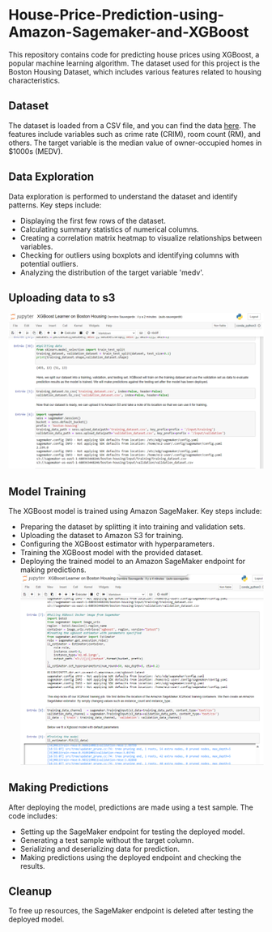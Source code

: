 # House-Price-Prediction-using-Amazon-Sagemaker-and-XGBoost

This repository contains code for predicting house prices using XGBoost, a popular machine learning algorithm. The dataset used for this project is the Boston Housing Dataset, which includes various features related to housing characteristics.

## Dataset
The dataset is loaded from a CSV file, and you can find the data [here](https://www.kaggle.com/code/prasadperera/the-boston-housing-dataset/input). The features include variables such as crime rate (CRIM), room count (RM), and others. The target variable is the median value of owner-occupied homes in $1000s (MEDV).

## Data Exploration
Data exploration is performed to understand the dataset and identify patterns. Key steps include:

- Displaying the first few rows of the dataset.
- Calculating summary statistics of numerical columns.
- Creating a correlation matrix heatmap to visualize relationships between variables.
- Checking for outliers using boxplots and identifying columns with potential outliers.
- Analyzing the distribution of the target variable 'medv'.
## Uploading data to s3
![Alt text](./1%20pushing%20dataset%20to%20s3.png)

## Model Training
The XGBoost model is trained using Amazon SageMaker. Key steps include:

- Preparing the dataset by splitting it into training and validation sets.
- Uploading the dataset to Amazon S3 for training.
- Configuring the XGBoost estimator with hyperparameters.
- Training the XGBoost model with the provided dataset.
- Deploying the trained model to an Amazon SageMaker endpoint for making predictions.
![Alt text](./2%20model%20training.png)

## Making Predictions
After deploying the model, predictions are made using a test sample. The code includes:

- Setting up the SageMaker endpoint for testing the deployed model.
- Generating a test sample without the target column.
- Serializing and deserializing data for prediction.
- Making predictions using the deployed endpoint and checking the results.

## Cleanup
To free up resources, the SageMaker endpoint is deleted after testing the deployed model.
